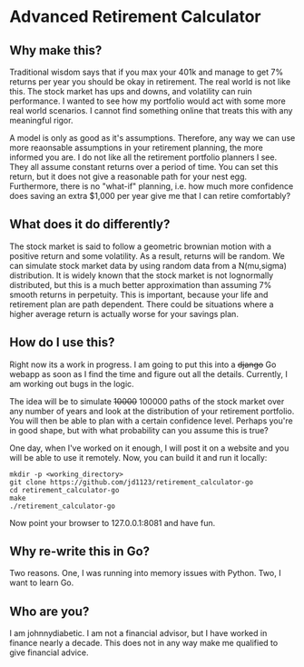Advanced Retirement Calculator
=============================

Why make this?
-------

Traditional wisdom says that if you max your 401k and manage to get 7% returns per year you should be okay in retirement.
The real world is not like this. The stock market has ups and downs, and volatility can ruin performance.
I wanted to see how my portfolio would act with some more real world scenarios. I cannot find something online that treats this with any meaningful rigor.

A model is only as good as it's assumptions. Therefore, any way we can use more reaonsable assumptions in your retirement planning, the more informed you are.
I do not like all the retirement portfolio planners I see. They all assume constant returns over a period of time. You can set this return, but it does not
give a reasonable path for your nest egg. Furthermore, there is no "what-if" planning, i.e. how much more confidence does saving an extra $1,000 per year give 
me that I can retire comfortably?

What does it do differently?
------
The stock market is said to follow a geometric brownian motion with a positive return and some volatility. As a result, returns will be random.
We can simulate stock market data by using random data from a N(mu,sigma) distribution. 
It is widely known that the stock market is not lognormally distributed, but this is a much better approximation than assuming 7% smooth returns in perpetuity.
This is important, because your life and retirement plan are path dependent. There could be situations where a higher average return is actually worse for your 
savings plan.
 
How do I use this?
------
Right now its a work in progress. I am going to put this into a ~~django~~ Go webapp as soon as I find the time and figure out all the details. Currently, 
I am working out bugs in the logic.

The idea will be to simulate ~~10000~~ 100000 paths of the stock market over any number of years and look at the distribution of your retirement portfolio.
You will then be able to plan with a certain confidence level.
Perhaps you're in good shape, but with what probability can you assume this is true?

One day, when I've worked on it enough, I will post it on a website and you will be able to use it remotely. Now, you can build it and run it locally:

```
mkdir -p <working_directory>
git clone https://github.com/jd1123/retirement_calculator-go
cd retirement_calculator-go
make
./retirement_calculator-go
```

Now point your browser to 127.0.0.1:8081 and have fun.

Why re-write this in Go?
-----
Two reasons. One, I was running into memory issues with Python. Two, I want to learn Go.

Who are you?
------
I am johnnydiabetic. I am not a financial advisor, but I have worked in finance nearly a decade. This does not in any way make me qualified to give financial advice.
